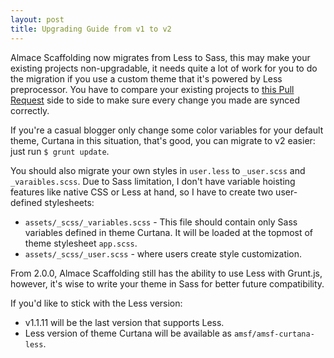```yaml
---
layout: post
title: Upgrading Guide from v1 to v2
---
```


Almace Scaffolding now migrates from Less to Sass, this may make your existing projects non-upgradable, it needs quite a lot of work for you to do the migration if you use a custom theme that it's powered by Less preprocessor. You have to compare your existing projects to [this Pull Request](https://github.com/sparanoid/almace-scaffolding/pull/85) side to side to make sure every change you made are synced correctly.

If you're a casual blogger only change some color variables for your default theme, Curtana in this situation, that's good, you can migrate to v2 easier: just run `$ grunt update`.

You should also migrate your own styles in `user.less` to `_user.scss` and `_varaibles.scss`. Due to Sass limitation, I don't have variable hoisting features like native CSS or Less at hand, so I have to create two user-defined stylesheets:

- `assets/_scss/_variables.scss` - This file should contain only Sass variables defined in theme Curtana. It will be loaded at the topmost of theme stylesheet `app.scss`.
- `assets/_scss/_user.scss` - where users create style customization.

From 2.0.0, Almace Scaffolding still has the ability to use Less with Grunt.js, however, it's wise to write your theme in Sass for better future compatibility.

If you'd like to stick with the Less version:

- v1.1.11 will be the last version that supports Less.
- Less version of theme Curtana will be available as `amsf/amsf-curtana-less`.
